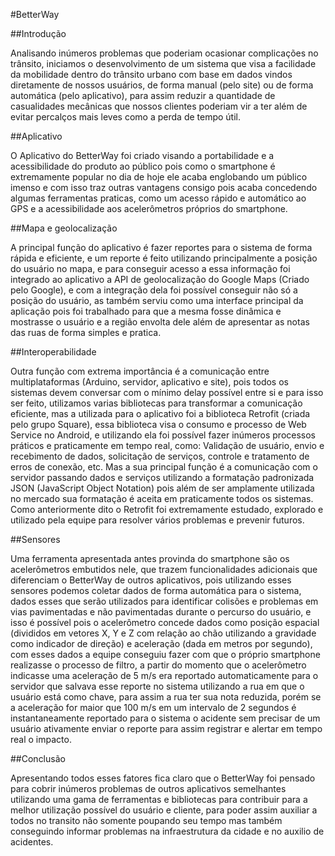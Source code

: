 #BetterWay

##Introdução

Analisando inúmeros problemas que poderiam ocasionar complicações no trânsito, iniciamos o desenvolvimento de um sistema que visa a facilidade da mobilidade dentro do trânsito urbano com base em dados vindos diretamente de nossos usuários, de forma manual (pelo site) ou de forma automática (pelo aplicativo), para assim reduzir a quantidade de casualidades mecânicas que nossos clientes poderiam vir a ter além de evitar percalços mais leves como a perda de tempo útil.

##Aplicativo

O Aplicativo do BetterWay foi criado visando a portabilidade e a acessibilidade do produto ao público pois como o smartphone é extremamente popular no dia de hoje ele acaba englobando um público imenso e com isso traz outras vantagens consigo pois acaba concedendo algumas ferramentas praticas, como um acesso rápido e automático ao GPS e a acessibilidade aos acelerômetros próprios do smartphone.

##Mapa e geolocalização

A principal função do aplicativo é fazer reportes para o sistema de forma rápida e eficiente, e um reporte é feito utilizando principalmente a posição do usuário no mapa, e para conseguir acesso a essa informação foi integrado ao aplicativo a API de geolocalização do Google Maps (Criado pelo Google), e com a integração dela foi possível conseguir não só a posição do usuário, as também serviu como uma interface principal da aplicação pois foi trabalhado para que a mesma fosse dinâmica e mostrasse o usuário e a região envolta dele além de apresentar as notas das ruas de forma simples e pratica.
  
##Interoperabilidade

Outra função com extrema importância é a comunicação entre multiplataformas (Arduino, servidor, aplicativo e site), pois todos os sistemas devem conversar com o mínimo delay possível entre si e para isso ser feito, utilizamos varias bibliotecas para transformar a comunicação eficiente, mas a utilizada para o aplicativo foi a biblioteca Retrofit (criada pelo grupo Square), essa biblioteca visa o consumo e processo de Web Service no Android, e utilizando ela foi possível fazer inúmeros processos práticos e praticamente em tempo real, como: Validação de usuário, envio e recebimento de dados, solicitação de serviços, controle e tratamento de erros de conexão, etc. Mas a sua principal função é a comunicação com o servidor passando dados e serviços utilizando a formatação padronizada JSON (JavaScript Object Notation) pois além de ser amplamente utilizada no mercado sua formatação é aceita em praticamente todos os sistemas. Como anteriormente dito o Retrofit foi extremamente estudado, explorado e utilizado pela equipe para resolver vários problemas e prevenir futuros.
  
##Sensores

Uma ferramenta apresentada antes provinda do smartphone são os acelerômetros embutidos nele, que trazem funcionalidades adicionais que diferenciam o BetterWay de outros aplicativos, pois utilizando esses sensores podemos coletar dados de forma automática para o sistema, dados esses que serão utilizados para identificar colisões e problemas em vias pavimentadas e não pavimentadas durante o percurso do usuário, e isso é possível pois o acelerômetro concede dados como posição espacial (divididos em vetores X, Y e Z com relação ao chão utilizando a gravidade como indicador de direção) e aceleração (dada em metros por segundo), com esses dados a equipe conseguiu fazer com que o próprio smartphone realizasse o processo de filtro, a partir do momento que o acelerômetro indicasse uma aceleração de 5 m/s era reportado automaticamente para o servidor que salvava esse reporte no sistema utilizando a rua em que o usuário está como chave, para assim a rua ter sua nota reduzida, porém se a aceleração for maior que 100 m/s em um intervalo de 2 segundos é instantaneamente reportado para o sistema o acidente sem precisar de um usuário ativamente enviar o reporte para assim registrar e alertar em tempo real o impacto.
  
##Conclusão  

Apresentando todos esses fatores fica claro que o BetterWay foi pensado para cobrir inúmeros problemas de outros aplicativos semelhantes utilizando uma gama de ferramentas e bibliotecas para contribuir para a melhor utilização possível do usuário e cliente, para poder assim auxiliar a todos no transito não somente poupando seu tempo mas também conseguindo informar problemas na infraestrutura da cidade e no auxilio de acidentes. 
	
